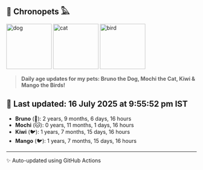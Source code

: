 ## 🐾 Chronopets 𓅓

<img src="https://media.giphy.com/media/3oriO0OEd9QIDdllqo/giphy.gif" width="120" height="120" alt="dog"> <img src="https://media.giphy.com/media/OmK8lulOMQ9XO/giphy.gif" width="120" height="120" alt="cat"> <img src="https://media.giphy.com/media/1dMNq7sH2v5i/giphy.gif" width="120" height="120" alt="bird"> 

> **Daily age updates for my pets: Bruno the Dog, Mochi the Cat, Kiwi & Mango the Birds!**

## 📅 Last updated: 16 July 2025 at 9:55:52 pm IST

- **Bruno** (🐶): 2 years, 9 months, 6 days, 16 hours
- **Mochi** (🐱): 0 years, 11 months, 1 days, 16 hours
- **Kiwi** (🐦): 1 years, 7 months, 15 days, 16 hours
- **Mango** (🐦): 1 years, 7 months, 15 days, 16 hours

---
✨ Auto-updated using GitHub Actions
